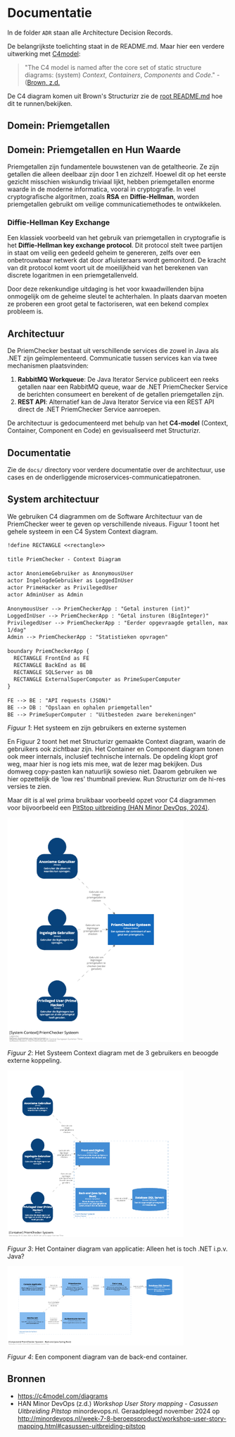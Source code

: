 # Documentatie

In de folder `ADR` staan alle Architecture Decision Records.

De belangrijkste toelichting staat in de README.md. Maar hier een verdere uitwerking met [C4model](c4model.com):

> "The C4 model is named after the core set of static structure diagrams: (system) *Context*, *Containers*, *Components* and *Code*." - ([Brown, z.d.](https://c4model.com/diagrams)
 
De C4 diagram komen uit Brown's Structurizr zie de [root README.md](../README.md) hoe dit te runnen/bekijken.

## Domein: Priemgetallen

## Domein: Priemgetallen en Hun Waarde

Priemgetallen zijn fundamentele bouwstenen van de getaltheorie. Ze zijn getallen die alleen deelbaar zijn door 1 en zichzelf. Hoewel dit op het eerste gezicht misschien wiskundig triviaal lijkt, hebben priemgetallen enorme waarde in de moderne informatica, vooral in cryptografie. In veel cryptografische algoritmen, zoals **RSA** en **Diffie-Hellman**, worden priemgetallen gebruikt om veilige communicatiemethodes te ontwikkelen.

### Diffie-Hellman Key Exchange

Een klassiek voorbeeld van het gebruik van priemgetallen in cryptografie is het **Diffie-Hellman key exchange protocol**. Dit protocol stelt twee partijen in staat om veilig een gedeeld geheim te genereren, zelfs over een onbetrouwbaar netwerk dat door afluisteraars wordt gemonitord. De kracht van dit protocol komt voort uit de moeilijkheid van het berekenen van discrete logaritmen in een priemgetallenveld.

Door deze rekenkundige uitdaging is het voor kwaadwillenden bijna onmogelijk om de geheime sleutel te achterhalen. In plaats daarvan moeten ze proberen een groot getal te factoriseren, wat een bekend complex probleem is.

## Architectuur

De PriemChecker bestaat uit verschillende services die zowel in Java als .NET zijn geïmplementeerd. Communicatie tussen services kan via twee mechanismen plaatsvinden:

1. **RabbitMQ Workqueue**: De Java Iterator Service publiceert een reeks getallen naar een RabbitMQ queue, waar de .NET PriemChecker Service de berichten consumeert en berekent of de getallen priemgetallen zijn.
2. **REST API**: Alternatief kan de Java Iterator Service via een REST API direct de .NET PriemChecker Service aanroepen.

De architectuur is gedocumenteerd met behulp van het **C4-model** (Context, Container, Component en Code) en gevisualiseerd met Structurizr.

## Documentatie

Zie de `docs/` directory voor verdere documentatie over de architectuur, use cases en de onderliggende microservices-communicatiepatronen.

## System architectuur

We gebruiken C4 diagrammen om de Software Architectuur van de PriemChecker weer te geven op verschillende niveaus. Figuur 1 toont het gehele systeem in een C4 System Context diagram.

```plantuml
!define RECTANGLE <<rectangle>>

title PriemChecker - Context Diagram

actor AnoniemeGebruiker as AnonymousUser
actor IngelogdeGebruiker as LoggedInUser
actor PrimeHacker as PrivilegedUser
actor AdminUser as Admin

AnonymousUser --> PriemCheckerApp : "Getal insturen (int)"
LoggedInUser --> PriemCheckerApp : "Getal insturen (BigInteger)"
PrivilegedUser --> PriemCheckerApp : "Eerder opgevraagde getallen, max 1/dag"
Admin --> PriemCheckerApp : "Statistieken opvragen"

boundary PriemCheckerApp {
  RECTANGLE FrontEnd as FE
  RECTANGLE BackEnd as BE
  RECTANGLE SQLServer as DB
  RECTANGLE ExternalSuperComputer as PrimeSuperComputer
}

FE --> BE : "API requests (JSON)"
BE --> DB : "Opslaan en ophalen priemgetallen"
BE --> PrimeSuperComputer : "Uitbesteden zware berekeningen"
```

*Figuur 1*: Het systeem en zijn gebruikers en externe systemen

En Figuur 2 toont het met Structurizr gemaakte Context diagram, waarin de gebruikers ook zichtbaar zijn. Het Container en Component diagram tonen ook meer internals, inclusief technische internals. De opdeling klopt grof weg, maar hier is nog iets mis mee, wat de lezer mag bekijken. Dus domweg copy-pasten kan natuurlijk sowieso niet. Daarom gebruiken we hier opzettelijk de 'low res' thumbnail preview. Run Structurizr om de hi-res versies te zien.

Maar dit is al wel prima bruikbaar voorbeeld opzet voor C4 diagrammen voor bijvoorbeeld een [PitStop uitbreiding (HAN Minor DevOps, 2024)](http://minordevops.nl/week-7-8-beroepsproduct/workshop-user-story-mapping.html#casussen-uitbreiding-pitstop).

<img src="plaatjes/PriemCheckerContextDiagram-thumbnail.png" alt="Context diagram" />

*Figuur 2*: Het Systeem Context diagram met de 3 gebruikers en beoogde externe koppeling.

<img src="plaatjes/PriemCheckerContainerDiagram-thumbnail.png" alt="Container diagram" />

*Figuur 3*: Het Container diagram van applicatie: Alleen het is toch .NET i.p.v. Java?

<img src="plaatjes/PriemCheckerComponentDiagram-thumbnail.png" alt="Component diagram" />

*Figuur 4*: Een component diagram van de back-end container.

## Bronnen

- https://c4model.com/diagrams
- HAN Minor DevOps (z.d.) *Workshop User Story mapping - Casussen Uitbreiding Pitstop* minordevops.nl. Geraadpleegd november 2024 op <http://minordevops.nl/week-7-8-beroepsproduct/workshop-user-story-mapping.html#casussen-uitbreiding-pitstop>
